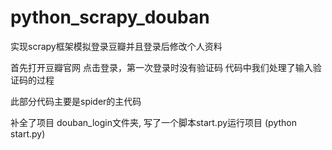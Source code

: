 # python_scrapy_douban
实现scrapy框架模拟登录豆瓣并且登录后修改个人资料

首先打开豆瓣官网 点击登录，第一次登录时没有验证码 代码中我们处理了输入验证码的过程

此部分代码主要是spider的主代码



补全了项目 douban_login文件夹, 写了一个脚本start.py运行项目  (python start.py)
